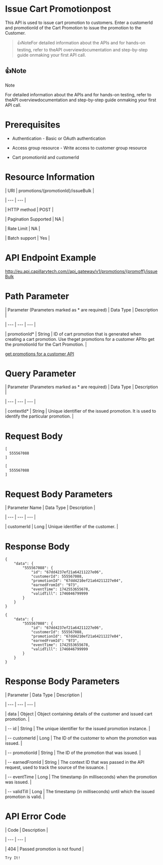 # Issue Cart Promotionpost

This API is used to issue cart promotion to customers. Enter a customerId and promotionId of the Cart Promotion to issue the promotion to the Customer.

> 👍NoteFor detailed information about the APIs and for hands-on testing, refer to theAPI overviewdocumentation and step-by-step guide onmaking your first API call.

## 👍Note

Note

For detailed information about the APIs and for hands-on testing, refer to theAPI overviewdocumentation and step-by-step guide onmaking your first API call.

# Prerequisites

- Authentication - Basic or OAuth authentication

- Access group resource - Write access to customer group resource

- Cart promotionId and customerId

# Resource Information

| URI | promotions/{promotionId}/issueBulk |

| --- | --- |

| HTTP method | POST |

| Pagination Supported | NA |

| Rate Limit | NA |

| Batch support | Yes |



# API Endpoint Example

http://eu.api.capillarytech.com//api_gateway/v1/promotions/{promoff}/issueBulk

# Path Parameter

| Parameter (Parameters marked as * are required) | Data Type | Description |

| --- | --- | --- |

| promotionId* | String | ID of cart promotion that is generated when creating a cart promotion. Use theget promotions for a customer APIto get the promotionId for the Cart Promotion. |



[get promotions for a customer API](/reference/get-promotions-for-a-customer)

# Query Parameter

| Parameter (Parameters marked as * are required) | Data Type | Description |

| --- | --- | --- |

| contextId* | String | Unique identifier of the issued promotion. It is used to identify the particular promotion. |



# Request Body

```
[
  555567088
]
```

```
[
  555567088
]
```

# Request Body Parameters

| Parameter Name | Data Type | Description |

| --- | --- | --- |

| customerId | Long | Unique identifier of the customer. |



# Response Body

```
{
    "data": {
        "555567088": {
            "id": "67dd4237ef21a64211227e06",
            "customerId": 555567088,
            "promotionId": "67dd4210ef21a64211227e04",
            "earnedFromId": "973", 
            "eventTime": 1742553655678,
            "validTill": 1746046799999
        }
    }
}
```

```
{
    "data": {
        "555567088": {
            "id": "67dd4237ef21a64211227e06",
            "customerId": 555567088,
            "promotionId": "67dd4210ef21a64211227e04",
            "earnedFromId": "973", 
            "eventTime": 1742553655678,
            "validTill": 1746046799999
        }
    }
}
```

# Response Body Parameters

| Parameter | Data Type | Description |

| --- | --- | --- |

| data | Object | Object containing details of the customer and issued cart promotion. |

| -- id | String | The unique identifier for the issued promotion instance. |

| -- customerId | Long | The ID of the customer to whom the promotion was issued. |

| -- promotionId | String | The ID of the promotion that was issued. |

| -- earnedFromId | String | The context ID that was passed in the API request, used to track the source of the issuance. |

| -- eventTime | Long | The timestamp (in milliseconds) when the promotion was issued. |

| -- validTill | Long | The timestamp (in milliseconds) until which the issued promotion is valid. |



# API Error Code

| Code | Description |

| --- | --- |

| 404 | Passed promotion is not found |



`Try It!`